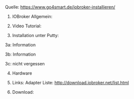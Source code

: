 Quelle: https://www.go4smart.de/iobroker-installieren/

1. IOBroker Allgemein:

2. Video Tutorial: 

3. Installation unter Putty:

3a: Information

3b: Information

3c: nicht vergessen

4. Hardware

5. Links:
Adapter Liste: http://download.iobroker.net/list.html

6. Download:

